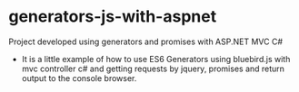# generators-js-with-aspnet
Project developed using generators and promises with ASP.NET MVC C#

- It is a little example of how to use ES6 Generators using bluebird.js with mvc controller c# and getting requests by jquery, promises and return output to the console browser.
